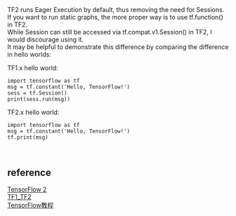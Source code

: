 ## 
TF2 runs Eager Execution by default, thus removing the need for Sessions.   
If you want to run static graphs, the more proper way is to use tf.function() in TF2.   
While Session can still be accessed via tf.compat.v1.Session() in TF2, I would discourage using it.   
It may be helpful to demonstrate this difference by comparing the difference in hello worlds:

TF1.x hello world:
```
import tensorflow as tf
msg = tf.constant('Hello, TensorFlow!')
sess = tf.Session()
print(sess.run(msg))
```
TF2.x hello world:
```
import tensorflow as tf
msg = tf.constant('Hello, TensorFlow!')
tf.print(msg)
```

&nbsp;
## reference
[TensorFlow 2](https://www.tensorflow.org/guide?hl=zh-cn)   
[TF1_TF2](https://stackoverflow.com/questions/55142951/tensorflow-2-0-attributeerror-module-tensorflow-has-no-attribute-session)  
[TensorFlow教程](http://c.biancheng.net/view/1881.html)
